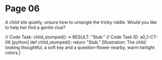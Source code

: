 # Page 06


A child sits quietly, unsure how to untangle the tricky riddle.
Would you like to help her find a gentle clue?

// Code Task: child_stumped() → RESULT: "Stub."
// Code Task ID: a0_1-CT-06
[python]
def child_stumped():
    return "Stub."
[Illustration: The child looking thoughtful, a soft key and a question-flower nearby, warm twilight colors.]
